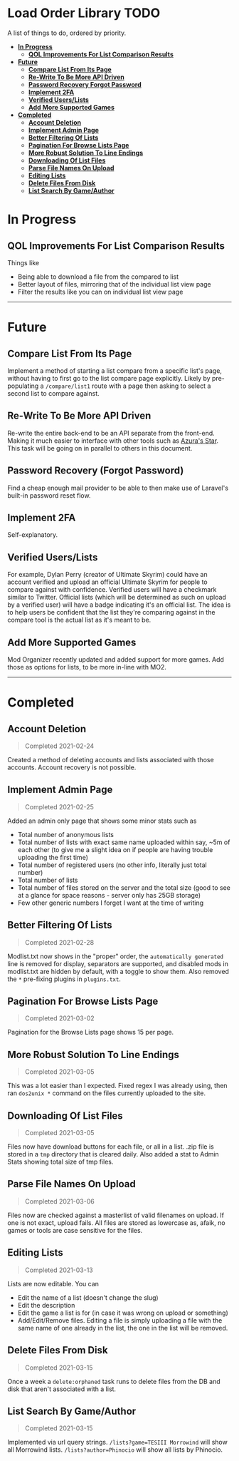 # Load Order Library TODO

A list of things to do, ordered by priority.

<!-- TOC depthfrom:1 depthto:2 -->

- [**In Progress**](#in-progress)
	- [**QOL Improvements For List Comparison Results**](#qol-improvements-for-list-comparison-results)
- [**Future**](#future)
	- [**Compare List From Its Page**](#compare-list-from-its-page)
	- [**Re-Write To Be More API Driven**](#re-write-to-be-more-api-driven)
	- [**Password Recovery Forgot Password**](#password-recovery-forgot-password)
	- [**Implement 2FA**](#implement-2fa)
	- [**Verified Users/Lists**](#verified-userslists)
	- [**Add More Supported Games**](#add-more-supported-games)
- [**Completed**](#completed)
	- [**Account Deletion**](#account-deletion)
	- [**Implement Admin Page**](#implement-admin-page)
	- [**Better Filtering Of Lists**](#better-filtering-of-lists)
	- [**Pagination For Browse Lists Page**](#pagination-for-browse-lists-page)
	- [**More Robust Solution To Line Endings**](#more-robust-solution-to-line-endings)
	- [**Downloading Of List Files**](#downloading-of-list-files)
	- [**Parse File Names On Upload**](#parse-file-names-on-upload)
	- [**Editing Lists**](#editing-lists)
	- [**Delete Files From Disk**](#delete-files-from-disk)
	- [**List Search By Game/Author**](#list-search-by-gameauthor)

<!-- /TOC -->

# **In Progress**


## **QOL Improvements For List Comparison Results**

Things like

- Being able to download a file from the compared to list
- Better layout of files, mirroring that of the individual list view page
- Filter the results like you can on individual list view page

---

# **Future**

## **Compare List From Its Page**

Implement a method of starting a list compare from a specific list's page, without having to first go to the list compare page explicitly. Likely by pre-populating a `/compare/list1` route with a page then asking to select a second list to compare against.

## **Re-Write To Be More API Driven**

Re-write the entire back-end to be an API separate from the front-end. Making it much easier to interface with other tools such as [Azura's Star](https://github.com/RingComics/azuras-start). This task will be going on in parallel to others in this document.


## **Password Recovery (Forgot Password)**

Find a cheap enough mail provider to be able to then make use of Laravel's built-in password reset flow.

## **Implement 2FA**

Self-explanatory.

## **Verified Users/Lists**

For example, Dylan Perry (creator of Ultimate Skyrim) could have an account verified and upload an official Ultimate Skyrim for people to compare against with confidence. Verified users will have a checkmark similar to Twitter. Official lists (which will be determined as such on upload by a verified user) will have a badge indicating it's an official list. The idea is to help users be confident that the list they're comparing against in the compare tool is the actual list as it's meant to be.

## **Add More Supported Games**

Mod Organizer recently updated and added support for more games. Add those as options for lists, to be more in-line with MO2.

---

# **Completed**

## **Account Deletion**

> Completed 2021-02-24

Created a method of deleting accounts and lists associated with those accounts. Account recovery is not possible.

## **Implement Admin Page**
> Completed 2021-02-25

Added an admin only page that shows some minor stats such as

-   Total number of anonymous lists
-   Total number of lists with exact same name uploaded within say, ~5m of each other (to give me a slight idea on if people are having trouble uploading the first time)
-   Total number of registered users (no other info, literally just total number)
-   Total number of lists
-   Total number of files stored on the server and the total size (good to see at a glance for space reasons - server only has 25GB storage)
-   Few other generic numbers I forget I want at the time of writing

## **Better Filtering Of Lists**
> Completed 2021-02-28

Modlist.txt now shows in the "proper" order, the `automatically generated` line is removed for display, separators are supported, and disabled mods in modlist.txt are hidden by default, with a toggle to show them. Also removed the `*` pre-fixing plugins in `plugins.txt`.

## **Pagination For Browse Lists Page**
> Completed 2021-03-02

Pagination for the Browse Lists page shows 15 per page.

## **More Robust Solution To Line Endings**
> Completed 2021-03-05

This was a lot easier than I expected. Fixed regex I was already using, then ran `dos2unix *` command on the files currently uploaded to the site.

## **Downloading Of List Files**
> Completed 2021-03-05

Files now have download buttons for each file, or all in a list. .zip file is stored in a `tmp` directory that is cleared daily. Also added a stat to Admin Stats showing total size of tmp files.

## **Parse File Names On Upload**
> Completed 2021-03-06

Files now are checked against a masterlist of valid filenames on upload. If one is not exact, upload fails. All files are stored as lowercase as, afaik, no games or tools are case sensitive for the files.

## **Editing Lists**
> Completed 2021-03-13

Lists are now editable. You can

- Edit the name of a list (doesn't change the slug)
- Edit the description
- Edit the game a list is for (in case it was wrong on upload or something)
- Add/Edit/Remove files. Editing a file is simply uploading a file with the same name of one already in the list, the one in the list will be removed.

## **Delete Files From Disk**
> Completed 2021-03-15

Once a week a `delete:orphaned` task runs to delete files from the DB and disk that aren't associated with a list.

## **List Search By Game/Author**
> Completed 2021-03-15

Implemented via url query strings. `/lists?game=TESIII Morrowind` will show all Morrowind lists. `/lists?author=Phinocio` will show all lists by Phinocio.